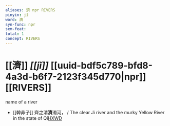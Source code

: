 ```yaml
---
aliases: 濟 npr RIVERS
pinyin: jǐ
word: 濟
syn-func: npr
sem-feat: 
total: 1
concept: RIVERS 
---
```

# [[濟]] *[[jǐ]]*  [[uuid-bdf5c789-bfd8-4a3d-b6f7-2123f345d770|npr]] [[RIVERS]]
name of a river
 - [[韓非子]] 齊之清**濟**濁河， / The clear Jì river and the murky Yellow River in the state of Qí[HXWD](https://hxwd.org/textview.html?location=KR3c0005_tls_001-13a.2)
